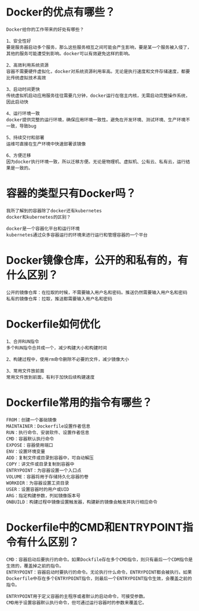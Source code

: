 # Docker的优点有哪些？

```http
Docker给你的工作带来的好处有哪些？
```



```
1、安全性好
要是服务器启动多个服务，那么这些服务相互之间可能会产生影响，要是某一个服务被入侵了，其他的服务可能遭受到影响。docker可以有效避免这样的影响。

2、高效利用系统资源
容器不需要硬件虚拟化，docker对系统资源利用率高。无论是执行速度和文件存储速度，都要比传统虚拟技术高效

3、启动时间更快
传统虚拟机启动应用服务往往需要几分钟，docker运行在宿主内核，无需启动完整操作系统，因此启动快

4、运行环境一致
docker提供完整的运行环境，确保应用环境一致性。避免在开发环境、测试环境、生产环境不一致，导致bug

5、持续交付和部署
运维可直接在生产环境中快速部署该镜像

6、方便迁移
因为docker执行环境一致，所以迁移方便。无论是物理机、虚拟机、公有云、私有云，运行结果是一致的。
```



# 容器的类型只有Docker吗？

```
我所了解到的容器除了docker还有kubernetes
docker和kubernetes的区别？

docker是一个容器化平台和运行环境
kubernetes通过众多容器运行的环境来进行运行和管理容器的一个平台
```



# Docker镜像仓库，公开的和私有的，有什么区别？

```
公开的镜像仓库：在拉取的时候，不需要输入用户名和密码。推送仍然需要输入用户名和密码
私有的镜像仓库：拉取，推送都需要输入用户名和密码
```

# Dockerfile如何优化

```
1、合并RUN指令
多个RUN指令合并成一个，减少构建大小和构建时间

2、构建过程中，使用rm命令删除不必要的文件，减少镜像大小

3、常用文件放前面
常用文件放到前面，有利于加快后续构建速度
```



# Dockerfile常用的指令有哪些？

```
FROM：创建一个基础镜像
MAINTAINER：Dockerfile设置作者信息
RUN：执行命令、安装软件、设置作者信息
CMD：容器默认执行命令
EXPOSE：容器使用端口
ENV：设置环境变量
ADD：复制文件或目录到容器中，可自动解压
COPY：讲文件或目录复制到容器中
ENTRYPOINT：为容器设置一个入口点
VOLUME：容器将用于存储持久化容器的卷
WORKDIR：为容器设置工资目录
USER：设置容器时的用户或UID
ARG：指定构建参数，列如镜像版本号
ONBUILD：构建过程中镜像设置触发器，构建新的镜像会触发并执行相应命令
```



# Dockerfile中的CMD和ENTRYPOINT指令有什么区别？

```
CMD：容器启动后要执行的命令。如果Dockfile存在多个CMD指令，则只有最后一个CDM指令是生效的，覆盖掉之前的指令。
ENTRYPOINT：容器启动时要执行的命令。无论执行什么命令，ENTRYPOINT都会被执行。如果Dockerfile中存在多个ENTRYPOINT指令，则最后一个ENTRYPOINT指令生效，会覆盖之前的指令。

ENTRYPOINT用于定义容器的主程序或者默认的启动命令，可接受参数。
CMD用于设置容器默认执行命令，但可通过运行容器时的参数来覆盖它。
```




